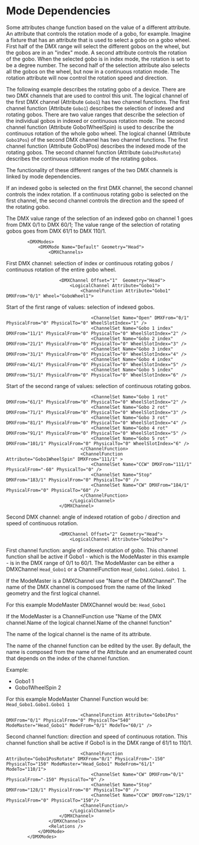 # Mode Dependencies

Some attributes change function based on the value of a different attribute. An attribute that controls the rotation mode of a gobo, for example. Imagine a fixture that has an attribute that is used to select a gobo on a gobo wheel. First half of the DMX range will select the different gobos on the wheel, but the gobos are in an "index" mode. A second attribute controls the rotation of the gobo. When the selected gobo is in index mode, the rotation is set to be a degree number. The second half of the selection attribute also selects all the gobos on the wheel, but now in a continuous rotation mode. The rotation attribute will now control the rotation speed and direction.

The following example describes the rotating gobo of a device. There are two DMX channels that are used to control this unit. The logical channel of the first DMX channel (Attribute `Gobo1`) has two channel functions. The first channel function (Attribute `Gobo1`) describes the selection of indexed and rotating gobos. There are two value ranges that describe the selection of the individual gobos in indexed or continuous rotation mode. The second channel function (Attribute Gobo1WheelSpin) is used to describe the continuous rotation of the whole gobo wheel. The logical channel (Attribute `Gobo1Pos`) of the second DMX channel has two channel functions. The first channel function (Attribute Gobo1Pos) describes the indexed mode of the rotating gobos. The second channel function (Attribute `Gobo1PosRotate`) describes the continuous rotation mode of the rotating gobos.


The functionality of these different ranges of the two DMX channels is linked by mode dependencies.

If an indexed gobo is selected on the first DMX channel, the second channel controls the index rotation. If a continuous rotating gobo is selected on the first channel, the second channel controls the direction and the speed of the rotating gobo.

The DMX value range of the selection of an indexed gobo on channel 1 goes from DMX 0/1 to DMX 60/1; The value range of the selection of rotating gobos goes from DMX 61/1 to DMX 110/1.

```
        <DMXModes>
            <DMXMode Name="Default" Geometry="Head">
                <DMXChannels>
```

First DMX channel: selection of index or continuous rotating gobos / continuous rotation of the entire gobo wheel.

```
                    <DMXChannel Offset="1"  Geometry="Head">
                        <LogicalChannel Attribute="Gobo1">
                            <ChannelFunction Attribute="Gobo1" DMXFrom="0/1" Wheel="GoboWheel1">
```

Start of the first range of values: selection of indexed gobos.

```
                                <ChannelSet Name="Open" DMXFrom="0/1" PhysicalFrom="0" PhysicalTo="0" WheelSlotIndex="1" />
                                <ChannelSet Name="Gobo 1 index" DMXFrom="11/1" PhysicalFrom="0" PhysicalTo="0" WheelSlotIndex="2" />
                                <ChannelSet Name="Gobo 2 index" DMXFrom="21/1" PhysicalFrom="0" PhysicalTo="0" WheelSlotIndex="3" />
                                <ChannelSet Name="Gobo 3 index" DMXFrom="31/1" PhysicalFrom="0" PhysicalTo="0" WheelSlotIndex="4" />
                                <ChannelSet Name="Gobo 4 index" DMXFrom="41/1" PhysicalFrom="0" PhysicalTo="0" WheelSlotIndex="5" />
                                <ChannelSet Name="Gobo 5 index" DMXFrom="51/1" PhysicalFrom="0" PhysicalTo="0" WheelSlotIndex="6" />
```

Start of the second range of values: selection of continuous rotating gobos.

```
                                <ChannelSet Name="Gobo 1 rot" DMXFrom="61/1" PhysicalFrom="0" PhysicalTo="0" WheelSlotIndex="2" />
                                <ChannelSet Name="Gobo 2 rot" DMXFrom="71/1" PhysicalFrom="0" PhysicalTo="0" WheelSlotIndex="3" />
                                <ChannelSet Name="Gobo 3 rot" DMXFrom="81/1" PhysicalFrom="0" PhysicalTo="0" WheelSlotIndex="4" />
                                <ChannelSet Name="Gobo 4 rot" DMXFrom="91/1" PhysicalFrom="0" PhysicalTo="0" WheelSlotIndex="5" />
                                <ChannelSet Name="Gobo 5 rot" DMXFrom="101/1" PhysicalFrom="0" PhysicalTo="0" WheelSlotIndex="6" />
                            </ChannelFunction>
                            <ChannelFunction Attribute="Gobo1WheelSpin" DMXFrom="111/1" >
                                <ChannelSet Name="CCW" DMXFrom="111/1" PhysicalFrom="-60" PhysicalTo="0" />
                                <ChannelSet Name="Stop" DMXFrom="183/1" PhysicalFrom="0" PhysicalTo="0" />
                                <ChannelSet Name="CW" DMXFrom="184/1" PhysicalFrom="0" PhysicalTo="60" />
                            </ChannelFunction>
                        </LogicalChannel>
                    </DMXChannel>
```

Second DMX channel: angle of indexed rotation of gobo / direction and speed of continuous rotation.

```
                    <DMXChannel Offset="2" Geometry="Head">
                        <LogicalChannel Attribute="Gobo1Pos">
```

First channel function: angle of indexed rotation of gobo. This channel function shall be active if Gobo1 - which is the ModeMaster in this example - is in the DMX range of 0/1 to 60/1. The ModeMaster can be either a DMXChannel `Head_Gobo1` or a ChannelFunction `Head_Gobo1.Gobo1.Gobo1 1`.

If the ModeMaster is a DMXChannel use "Name of the DMXChannel". The name of the DMX channel is composed from the name of the linked geometry and the first logical channel.

For this example ModeMaster DMXChannel would be: `Head_Gobo1`

If the ModeMaster is a ChannelFunction use "Name of the DMX channel.Name of the logical channel.Name of the channel function"

The name of the logical channel is the name of its attribute.

The name of the channel function can be edited by the user. By default, the name is composed from the name of the Attribute and an enumerated count that depends on the index of the channel function.

Example:
- Gobo1 1
- Gobo1WheelSpin 2

For this example ModeMaster Channel Function would be: `Head_Gobo1.Gobo1.Gobo1 1`
```
                            <ChannelFunction Attribute="Gobo1Pos" DMXFrom="0/1" PhysicalFrom="0" PhysicalTo="540" ModeMaster="Head_Gobo1" ModeFrom="0/1" ModeTo="60/1" />
```
Second channel function: direction and speed of continuous rotation. This channel function shall be active if Gobo1 is in the DMX range of 61/1 to 110/1.
```
                            <ChannelFunction Attribute="Gobo1PosRotate" DMXFrom="0/1" PhysicalFrom="-150" PhysicalTo="150" ModeMaster="Head_Gobo1" ModeFrom="61/1" ModeTo="110/1">
                                <ChannelSet Name="CW" DMXFrom="0/1" PhysicalFrom="-150" PhysicalTo="0" />
                                <ChannelSet Name="Stop" DMXFrom="128/1" PhysicalFrom="0" PhysicalTo="0" />
                                <ChannelSet Name="CCW" DMXFrom="129/1" PhysicalFrom="0" PhysicalTo="150"/>
                            <ChannelFunction/>
                        </LogicalChannel>
                    </DMXChannel>
                </DMXChannels>
                <Relations />
            </DMXMode>
        </DMXModes>
```